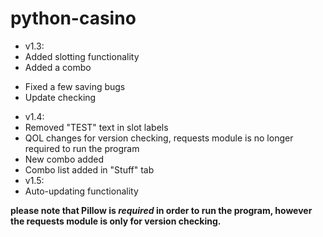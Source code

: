 # python-casino
* v1.3:
* Added slotting functionality
* Added a combo
- Fixed a few saving bugs
- Update checking
* v1.4:
* Removed "TEST" text in slot labels
* QOL changes for version checking, requests module is no longer required to run the program
* New combo added
* Combo list added in "Stuff" tab
* v1.5:
* Auto-updating functionality

**please note that Pillow is _required_ in order to run the program, however the requests module is only for version checking.**
